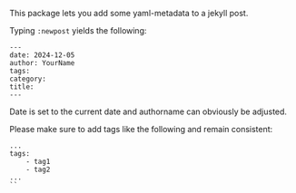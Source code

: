 This package lets you add some yaml-metadata to a jekyll post.

Typing `:newpost` yields the following:

```
---
date: 2024-12-05
author: YourName
tags:
category:
title:
---
```

Date is set to the current date and authorname can obviously be adjusted.

Please make sure to add tags like the following and remain consistent:

```
...
tags:
	- tag1
	- tag2
...
``
